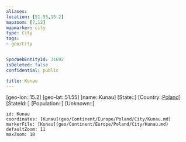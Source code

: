 ```yaml
---
aliases: 
location: [51.55,15.2]
mapzoom: [7,12] 
mapmarker: city 
type: City
tags:
- geo/City


SpocWebEntityId: 31692
isDeleted: false
confidential: public

title: Kunau
---
```

[geo-lon::15.2]
[geo-lat::51.55]
[name::Kunau]
[State::]
[Country::[Poland](geo/Continent/Europe/Poland.md)]
[StateId::]
[Population::]
[Unknown::]


```leaflet
id: Kunau
coordinates: [Kunau](geo/Continent/Europe/Poland/City/Kunau.md)
markerFile: [Kunau](geo/Continent/Europe/Poland/City/Kunau.md)
defaultZoom: 11 
maxZoom: 18
```


